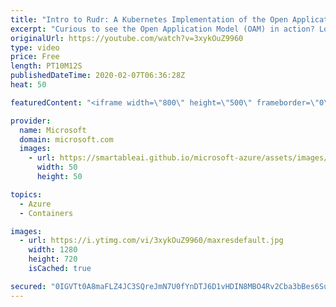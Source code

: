 ```yaml
---
title: "Intro to Rudr: A Kubernetes Implementation of the Open Application Model | Azure Friday"
excerpt: "Curious to see the Open Application Model (OAM) in action? Look no further than Rudr - the Kubernetes reference implementation of OAM. In this episode, Mackenzie Olson and Sudhanva Huruli join Donovan Brown to demo how Rudr provides clear separation of concerns for DevOps practices for application developers,"
originalUrl: https://youtube.com/watch?v=3xykOuZ9960
type: video
price: Free
length: PT10M12S
publishedDateTime: 2020-02-07T06:36:28Z
heat: 50

featuredContent: "<iframe width=\"800\" height=\"500\" frameborder=\"0\" src=\"https://www.youtube.com/embed/3xykOuZ9960\" allow=\"accelerometer; autoplay; encrypted-media; gyroscope; picture-in-picture\" allowfullscreen></iframe>"

provider:
  name: Microsoft
  domain: microsoft.com
  images:
    - url: https://smartableai.github.io/microsoft-azure/assets/images/organizations/microsoft.com-50x50.jpg
      width: 50
      height: 50

topics:
  - Azure
  - Containers

images:
  - url: https://i.ytimg.com/vi/3xykOuZ9960/maxresdefault.jpg
    width: 1280
    height: 720
    isCached: true

secured: "0IGVTt0A8maFLZ4JC3SQreJmN7U0fYnDTJ6D1vHDIN8MBO4Rv2Cba3bBes6SueenPataR3HM6+u0vVsi3U4gIiCUgCjx2hzFWU0Uy/qOeEaf+quov5ocQ6txzRN0M2kVqVkyIPQp59nsVqFhETSpuUYvCjRNw/efoWdS0/t+zU9z8edItEIO8YrOSi2vLCjImq59xXs+x0qeUm7tGED6sS47UbGlGQLmF4ShD+s4k48jFm1GryabK7cwOQlObN9Xl5a2BoBjosIR8iz615tPmDP9G4KkYf7V9h/gJBzmgXVS7XOPRNKLqIvVzKp9qS3ewKgoh+owml11dOuKbg4BVvE4TOKT7d6zRVWPnzT4t4fsBl+CV+Vbq9Vt8NiZsfgwI0HXW6T/fMYeVatCv+0VDP6zsmK8sRXaVzfCsiT/Qj4=;LL8v9oppugHXId4CMVkS2g=="
---
```


